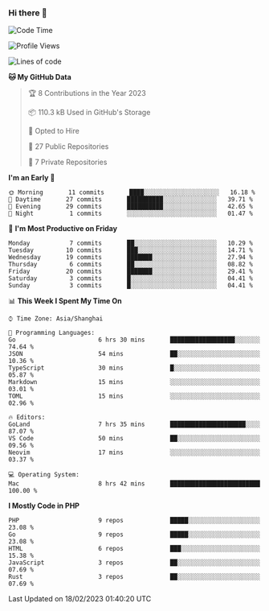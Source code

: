 ### Hi there 👋

<!--START_SECTION:waka-->
![Code Time](http://img.shields.io/badge/Code%20Time-3%2C942%20hrs%2022%20mins-blue)

![Profile Views](http://img.shields.io/badge/Profile%20Views-0-blue)

![Lines of code](https://img.shields.io/badge/From%20Hello%20World%20I%27ve%20Written-1%20Million%20lines%20of%20code-blue)

**🐱 My GitHub Data** 

> 🏆 8 Contributions in the Year 2023
 > 
> 📦 110.3 kB Used in GitHub's Storage 
 > 
> 💼 Opted to Hire
 > 
> 📜 27 Public Repositories 
 > 
> 🔑 7 Private Repositories  
 > 
**I'm an Early 🐤** 

```text
🌞 Morning       11 commits       ████░░░░░░░░░░░░░░░░░░░░░   16.18 % 
🌆 Daytime       27 commits       ██████████░░░░░░░░░░░░░░░   39.71 % 
🌃 Evening       29 commits       ██████████░░░░░░░░░░░░░░░   42.65 % 
🌙 Night          1 commits       ░░░░░░░░░░░░░░░░░░░░░░░░░   01.47 % 

```
📅 **I'm Most Productive on Friday** 

```text
Monday           7 commits       ██░░░░░░░░░░░░░░░░░░░░░░░   10.29 % 
Tuesday         10 commits       ███░░░░░░░░░░░░░░░░░░░░░░   14.71 % 
Wednesday       19 commits       ███████░░░░░░░░░░░░░░░░░░   27.94 % 
Thursday         6 commits       ██░░░░░░░░░░░░░░░░░░░░░░░   08.82 % 
Friday          20 commits       ███████░░░░░░░░░░░░░░░░░░   29.41 % 
Saturday         3 commits       █░░░░░░░░░░░░░░░░░░░░░░░░   04.41 % 
Sunday           3 commits       █░░░░░░░░░░░░░░░░░░░░░░░░   04.41 % 

```


📊 **This Week I Spent My Time On** 

```text
⌚︎ Time Zone: Asia/Shanghai

💬 Programming Languages: 
Go                       6 hrs 30 mins       ██████████████████░░░░░░░   74.64 % 
JSON                     54 mins             ██░░░░░░░░░░░░░░░░░░░░░░░   10.36 % 
TypeScript               30 mins             █░░░░░░░░░░░░░░░░░░░░░░░░   05.87 % 
Markdown                 15 mins             ░░░░░░░░░░░░░░░░░░░░░░░░░   03.01 % 
TOML                     15 mins             ░░░░░░░░░░░░░░░░░░░░░░░░░   02.96 % 

🔥 Editors: 
GoLand                   7 hrs 35 mins       █████████████████████░░░░   87.07 % 
VS Code                  50 mins             ██░░░░░░░░░░░░░░░░░░░░░░░   09.56 % 
Neovim                   17 mins             ░░░░░░░░░░░░░░░░░░░░░░░░░   03.37 % 

💻 Operating System: 
Mac                      8 hrs 42 mins       █████████████████████████   100.00 % 

```

**I Mostly Code in PHP** 

```text
PHP                      9 repos             █████░░░░░░░░░░░░░░░░░░░░   23.08 % 
Go                       9 repos             █████░░░░░░░░░░░░░░░░░░░░   23.08 % 
HTML                     6 repos             ███░░░░░░░░░░░░░░░░░░░░░░   15.38 % 
JavaScript               3 repos             ██░░░░░░░░░░░░░░░░░░░░░░░   07.69 % 
Rust                     3 repos             ██░░░░░░░░░░░░░░░░░░░░░░░   07.69 % 

```



 Last Updated on 18/02/2023 01:40:20 UTC
<!--END_SECTION:waka-->
